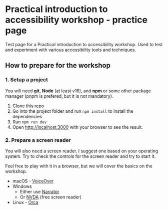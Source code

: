 # Practical introduction to accessibility workshop - practice page

Test page for a Practical introduction to accessibility workshop. Used to test and experiment with
various accessibility tools and techniques.

## How to prepare for the workshop

### 1. Setup a project

You will need **git**, **Node** (at least v16), and **npm** or some other package manager (pnpm is
prefered, but it is not mandatory).

1. Clone this repo
1. Go into the project folder and run `npm install` to install the dependencies
1. Run `npm run dev`
1. Open [http://localhost:3000](http://localhost:3000) with your browser to see the result.

### 2. Prepare a screen reader

You will also need a screen reader. I suggest one based on your operating system. Try to check the
controls for the screen reader and try to start it.

Feel free to play with it in a browser, but we will cover the basics on the workshop.

- macOS - [VoiceOver](https://dequeuniversity.com/screenreaders/voiceover-keyboard-shortcuts)
- Windows
  - Either use [Narrator](https://dequeuniversity.com/screenreaders/narrator-keyboard-shortcuts)
  - Or [NVDA](https://dequeuniversity.com/screenreaders/nvda-keyboard-shortcuts) (free screen reader)
- Linux - [Orca](https://help.gnome.org/users/orca/stable/)
